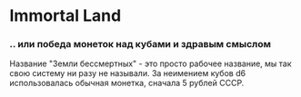 Immortal Land
=======
### .. или победа монеток над кубами и здравым смыслом

Название "Земли бессмертных" - это просто рабочее название, мы так свою систему ни разу не называли. За неимением кубов d6 использовалась обычная монетка, сначала 5 рублей СССР.